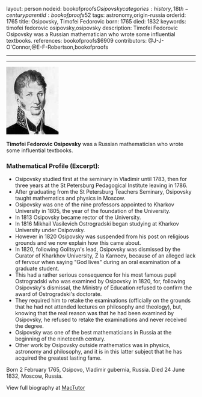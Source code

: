 layout: person
nodeid: bookofproofs$Osipovsky
categories: history,18th-century
parentid: bookofproofs$52
tags: astronomy,origin-russia
orderid: 1765
title: Osipovsky, Timofei Fedorovic
born: 1765
died: 1832
keywords: timofei fedorovic osipovsky,osipovsky
description: Timofei Fedorovic Osipovsky was a Russian mathematician who wrote some influential textbooks.
references: bookofproofs$6909
contributors: @J-J-O'Connor,@E-F-Robertson,bookofproofs

---



---

![Osipovsky.jpg](https://github.com/bookofproofs/bookofproofs.github.io/blob/main/_sources/_assets/images/portraits/Osipovsky.jpg?raw=true)

**Timofei Fedorovic Osipovsky** was a Russian mathematician who wrote some influential textbooks.

### Mathematical Profile (Excerpt):
* Osipovsky studied first at the seminary in Vladimir until 1783, then for three years at the St Petersburg Pedagogical Institute leaving in 1786.
* After graduating from the St Petersburg Teachers Seminary, Osipovsky taught mathematics and physics in Moscow.
* Osipovsky was one of the nine professors appointed to Kharkov University in 1805, the year of the foundation of the University.
* In 1813 Osipovsky became rector of the University.
* In 1816 Mikhail Vasilevich Ostrogradski began studying at Kharkov University under Osipovsky.
* However in 1820 Osipovsky was suspended from his post on religious grounds and we now explain how this came about.
* In 1820, following Golitsyn's lead, Osipovsky was dismissed by the Curator of Kharkhov University, Z Ia Karneev, because of an alleged lack of fervour when saying "God lives" during an oral examination of a graduate student.
* This had a rather serious consequence for his most famous pupil Ostrogradski who was examined by Osipovsky in 1820, for, following Osipovsky's dismissal, the Ministry of Education refused to confirm the award of Ostrogradski's doctorate.
* They required him to retake the examinations (officially on the grounds that he had not attended lectures on philosophy and theology), but, knowing that the real reason was that he had been examined by Osipovsky, he refused to retake the examinations and never received the degree.
* Osipovsky was one of the best mathematicians in Russia at the beginning of the nineteenth century.
* Other work by Osipovsky outside mathematics was in physics, astronomy and philosophy, and it is in this latter subject that he has acquired the greatest lasting fame.

Born 2 February 1765, Osipovo, Vladimir gubernia, Russia. Died 24 June 1832, Moscow, Russia.

View full biography at [MacTutor](https://mathshistory.st-andrews.ac.uk/Biographies/Osipovsky/)
